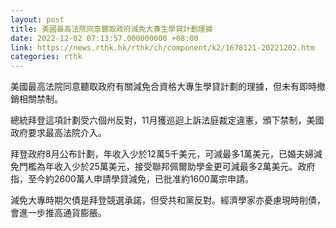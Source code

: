 ```yaml
---
layout: post
title: 美國最高法院同意聽取政府減免大專生學貸計劃理據
date: 2022-12-02 07:13:57.000000000 +08:00
link: https://news.rthk.hk/rthk/ch/component/k2/1678121-20221202.htm
categories: rthk
---
```


美國最高法院同意聽取政府有關減免合資格大專生學貸計劃的理據，但未有即時撤銷相關禁制。

總統拜登這項計劃受六個州反對，11月獲巡迴上訴法庭裁定違憲，頒下禁制，美國政府要求最高法院介入。

拜登政府8月公布計劃，年收入少於12萬5千美元，可減最多1萬美元，已婚夫婦減免門檻為年收入少於25萬美元，接受聯邦佩爾助學金更可減最多2萬美元。政府指，至今約2600萬人申請學貸減免，已批准約1600萬宗申請。

減免大專時期欠債是拜登競選承諾，但受共和黨反對。經濟學家亦憂慮現時削債，會進一步推高通貨膨脹。
